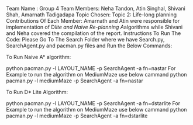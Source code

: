 Team Name : Group 4
Team Members: Neha Tandon, Atin Singhal, Shivani Shah, Amarnath Tadigadapa
Topic Chosen: Topic 2: Life-long planning
Contributions Of Each Member:
Amarnath and Atin were responsible for implementation of D*lite  and  Naive Re-planning A*algorithms while Shivani and Neha covered the compilation of the report.
Instructions To Run The Code:
Please Go To The Search Folder where we have Search.py, SearchAgent.py and pacman.py files and Run the Below Commands:

To Run Naive A* algorithm:

python pacman.py -l LAYOUT_NAME -p SearchAgent -a fn=nastar
For Example to run the algorithm on MediumMaze use below cammand
  python pacman.py -l mediumMaze -p SearchAgent -a fn=nastar

To Run D* Lite Algorithm:

python pacman.py -l LAYOUT_NAME -p SearchAgent -a fn=dstarlite
For Example to run the algorithm on MediumMaze use below cammand
  python pacman.py -l mediumMaze -p SearchAgent -a fn=dstarlite

